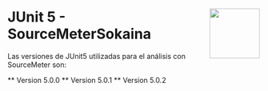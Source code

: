 # <img src="https://junit.org/junit5/assets/img/junit5-logo.png" align="right" width="100">JUnit 5 - SourceMeterSokaina

Las versiones de JUnit5 utilizadas para el análisis con SourceMeter son:

** Version 5.0.0
** Version 5.0.1
** Version 5.0.2
